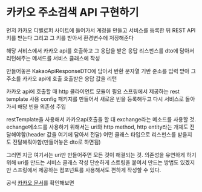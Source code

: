 # 카카오 주소검색 API 구현하기
먼저 카카오 디벨로퍼 사이트에 들어가서 계정을 만들고 서비스를 등록한 뒤 REST API 키를 받는다
그리고 그 키를 받아서 환경변수에 저장해준다


해당 서비스에서 카카오 api를 호출하고 그 응답을 받은 응답 리스펀스를 dto에 담아서 리턴해주는 메서드를 서비스 클래스에 작성

만들어놓은 KakaoApiResponseDTO에 담아서 반환
문자열 기반 준소를 입력 받아 그 주소를 카카오 api에 호출 호출받은 응답 값을 리턴

카카오 api에 호출할 때 http 클라이언트 모듈이 필요
스프링에서 제공하는 rest template 사용 
config 패키지를 만들어서 새로운 빈을 등록해두고 다시 서비스로 돌아가서 해당 빈을 의존성 주입

restTemplate을 사용해서 카카오api호출을 할 대 exchange라는 메소드를 사용할 것.
echange메소드를 사용하기 위해서는 uri와 http method, http entity라는 개체도 전달해야함(header 값을 여기에 담아서 전달)
어떤 클래스 타입으로 리스펀스를 받을지도 전달해줘야함(만들어놓은 dto로 하면됨)

그러면 지금 여기서는 uri만 만들어주면 모든 것이 해결되는 것.
의존성을 유연하게 하기 위해 uri를 만드는 서비스 클래스 작성
단순하게 스트링을 붙여서 만드는 방법도 있겠지만 스프링에서 제공하는 컴포넌트를 사용해서도 편하게 작성할 수 있다.

공식 [카카오 문서](https://developers.kakao.com/docs/latest/ko/local/dev-guide)를 확인해보면